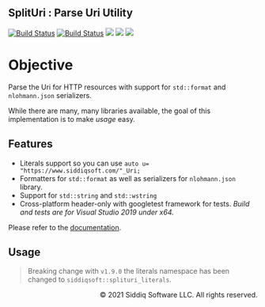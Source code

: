 ﻿SplitUri : Parse Uri Utility
-------------------------------------------
<!-- badges -->
[![Build Status](https://dev.azure.com/siddiqsoft/siddiqsoft/_apis/build/status/SiddiqSoft.SplitUri?branchName=main)](https://dev.azure.com/siddiqsoft/siddiqsoft/_build/latest?definitionId=14&branchName=main)
[![Build Status](https://dev.azure.com/siddiqsoft/siddiqsoft/_apis/build/status/SiddiqSoft.SplitUri?branchName=develop)](https://dev.azure.com/siddiqsoft/siddiqsoft/_build/latest?definitionId=14&branchName=develop)
![](https://img.shields.io/nuget/v/SiddiqSoft.SplitUri)
![](https://img.shields.io/github/v/tag/SiddiqSoft/SplitUri)
![](https://img.shields.io/azure-devops/tests/siddiqsoft/siddiqsoft/14)
<!--![](https://img.shields.io/azure-devops/coverage/siddiqsoft/siddiqsoft/14)-->
<!-- end badges -->

# Objective

Parse the Uri for HTTP resources with support for `std::format` and `nlohmann.json` serializers.

While there are many, many libraries available, the goal of this implementation is to make *usage* easy.

## Features
- Literals support so you can use `auto u= "https://www.siddiqsoft.com/"_Uri;`
- Formatters for `std::format` as well as serializers for `nlohmann.json` library.
- Support for `std::string` and `std::wstring`
- Cross-platform header-only with googletest framework for tests. _Build and tests are for Visual Studio 2019 under x64._

Please refer to the [documentation](https://siddiqsoft.github.io/SplitUri/).

## Usage

> Breaking change with `v1.9.0` the literals namespace has been changed to `siddiqsoft::splituri_literals`.

<p align="right">
&copy; 2021 Siddiq Software LLC. All rights reserved.
</p>
